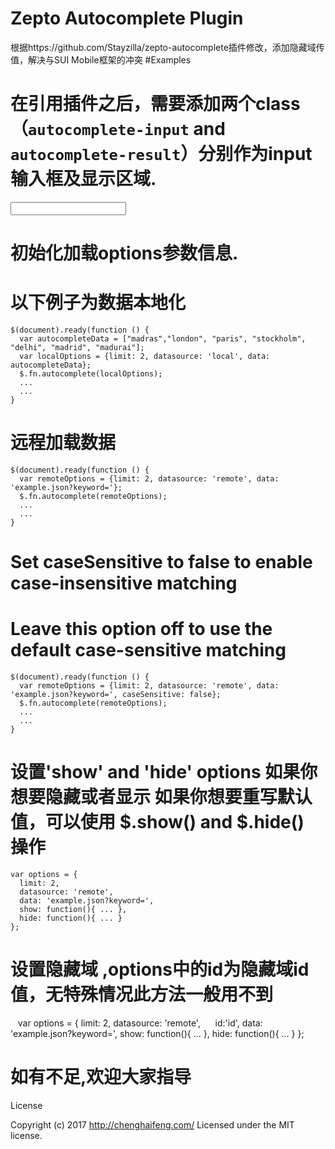 # Zepto Autocomplete Plugin
根据https://github.com/Stayzilla/zepto-autocomplete插件修改，添加隐藏域传值，解决与SUI Mobile框架的冲突
#Examples

# 在引用插件之后，需要添加两个class（`autocomplete-input` and `autocomplete-result`）分别作为input输入框及显示区域.

<input type="text" class="autocomplete-input">
<div class="autocomplete-result"></div>

# 初始化加载options参数信息.
# 以下例子为数据本地化

    $(document).ready(function () {
      var autocompleteData = ["madras","london", "paris", "stockholm", "delhi", "madrid", "madurai"];
      var localOptions = {limit: 2, datasource: 'local', data: autocompleteData};
      $.fn.autocomplete(localOptions);
      ...
      ...
    }

# 远程加载数据

    $(document).ready(function () {
      var remoteOptions = {limit: 2, datasource: 'remote', data: 'example.json?keyword='};
      $.fn.autocomplete(remoteOptions);
      ...
      ...
    }

# Set caseSensitive to false to enable case-insensitive matching
# Leave this option off to use the default case-sensitive matching

    $(document).ready(function () {
      var remoteOptions = {limit: 2, datasource: 'remote', data: 'example.json?keyword=', caseSensitive: false};
      $.fn.autocomplete(remoteOptions);
      ...
      ...
    }

# 设置'show' and 'hide' options 如果你想要隐藏或者显示 如果你想要重写默认值，可以使用 $.show() and $.hide() 操作 

    var options = {
      limit: 2, 
      datasource: 'remote', 
      data: 'example.json?keyword=', 
      show: function(){ ... },
      hide: function(){ ... }
    };
    
# 设置隐藏域 ,options中的id为隐藏域id值，无特殊情况此方法一般用不到
    var options = {
      limit: 2, 
      datasource: 'remote', 
      id:'id',
      data: 'example.json?keyword=', 
      show: function(){ ... },
      hide: function(){ ... }
    };
    
# 如有不足,欢迎大家指导

License

Copyright (c) 2017 http://chenghaifeng.com/ Licensed under the MIT license.
